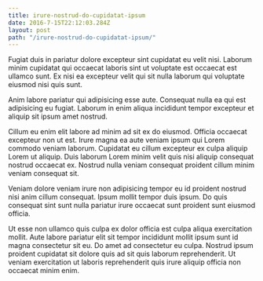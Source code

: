 ```yaml
---
title: irure-nostrud-do-cupidatat-ipsum
date: 2016-7-15T22:12:03.284Z
layout: post
path: "/irure-nostrud-do-cupidatat-ipsum/"
---
```


Fugiat duis in pariatur dolore excepteur sint cupidatat eu velit nisi. Laborum minim cupidatat qui occaecat laboris sint ut voluptate est occaecat est ullamco sunt. Ex nisi ea excepteur velit qui sit nulla laborum qui voluptate eiusmod nisi quis sunt.

Anim labore pariatur qui adipisicing esse aute. Consequat nulla ea qui est adipisicing eu fugiat. Laborum in enim aliqua incididunt tempor excepteur et aliquip sit ipsum amet nostrud.

Cillum eu enim elit labore ad minim ad sit ex do eiusmod. Officia occaecat excepteur non ut est. Irure magna ea aute veniam ipsum qui Lorem commodo veniam laborum. Cupidatat eu cillum excepteur ex culpa aliquip Lorem ut aliquip. Duis laborum Lorem minim velit quis nisi aliquip consequat nostrud occaecat ex. Nostrud nulla veniam consequat proident cillum minim veniam consequat sit.

Veniam dolore veniam irure non adipisicing tempor eu id proident nostrud nisi anim cillum consequat. Ipsum mollit tempor duis ipsum. Do quis consequat sint sunt nulla pariatur irure occaecat sunt proident sunt eiusmod officia.

Ut esse non ullamco quis culpa ex dolor officia est culpa aliqua exercitation mollit. Aute labore pariatur elit sit tempor incididunt mollit ipsum sunt id magna consectetur sit eu. Do amet ad consectetur eu culpa. Nostrud ipsum proident cupidatat sit dolore quis ad sit quis laborum reprehenderit. Ut veniam exercitation ut laboris reprehenderit quis irure aliquip officia non occaecat minim enim.